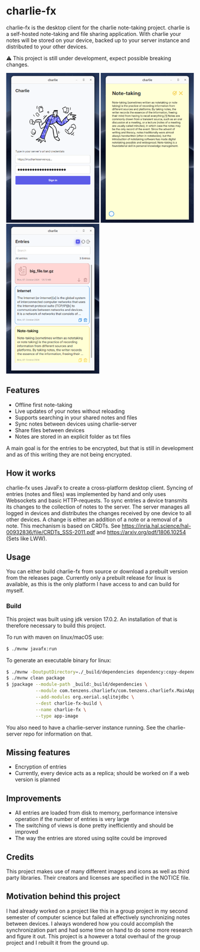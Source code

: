 # charlie-fx

charlie-fx is the desktop client for the charlie note-taking project.
charlie is a self-hosted note-taking and file sharing application. 
With charlie your notes will be stored on your device, backed up to
your server instance and distributed to your other devices.

⚠️ This project is still under development, expect possible breaking changes.

<p float="left">
    <img src="images/Screenshot-0.png" width="250px" alt="img"/>
    <img src="images/Screenshot-1.png" width="250px" alt="img"/>
    <img src="images/Screenshot-2.png" width="250px" alt="img"/>
</p>

## Features
- Offline first note-taking
- Live updates of your notes without reloading
- Supports searching in your shared notes and files
- Sync notes between devices using charlie-server
- Share files between devices
- Notes are stored in an explicit folder as txt files

A main goal is for the entries to be encrypted, but that is still
in development and as of this writing they are not being encrypted.

## How it works
charlie-fx uses JavaFx to create a cross-platform desktop client. Syncing of 
entries (notes and files) was implemented by hand and only uses Websockets and basic HTTP-requests.
To sync entries a device transmits its changes to the collection of notes to the server. The server
manages all logged in devices and distributes the changes received by one device to all other 
devices. A change is either an addition of a note or a removal of a note. This mechanism is based 
on CRDTs. See https://inria.hal.science/hal-00932836/file/CRDTs_SSS-2011.pdf and https://arxiv.org/pdf/1806.10254 (Sets like LWW).

## Usage
You can either build charlie-fx from source or download a prebuilt version from the releases page.
Currently only a prebuilt release for linux is available, as this is the only platform I have
access to and can build for myself.

### Build
This project was built using jdk version 17.0.2. An installation
of that is therefore necessary to build this project.

To run with maven on linux/macOS use:
```bash
$ ./mvnw javafx:run
```

To generate an executable binary for linux:
```bash
$ ./mvnw -DoutputDirectory=./_build/dependencies dependency:copy-dependencies
$ ./mvnw clean package
$ jpackage --module-path _build:_build/dependencies \
           --module com.tenzens.charliefx/com.tenzens.charliefx.MainApplication \
           --add-modules org.xerial.sqlitejdbc \
           --dest charlie-fx-build \
           --name charlie-fx \
           --type app-image
```

You also need to have a charlie-server instance running. See the charlie-server repo for 
information on that.

## Missing features
- Encryption of entries
- Currently, every device acts as a replica; should be worked on if a web version is planned

## Improvements
- All entries are loaded from disk to memory, performance intensive operation if the number of entries is very large
- The switching of views is done pretty inefficiently and should be improved
- The way the entries are stored using sqlite could be improved

## Credits
This project makes use of many different images and icons as well as third party libraries. 
Their creators and licenses are specified in the NOTICE file.

## Motivation behind this project
I had already worked on a project like
this in a group project in my second semester of computer science but failed at effectively synchronizing notes between devices. I always wondered how you could
accomplish the synchronization part and had some time on hand to do some more research and figure it
out. This project is a however a total overhaul of the group project and I rebuilt it from the ground up.